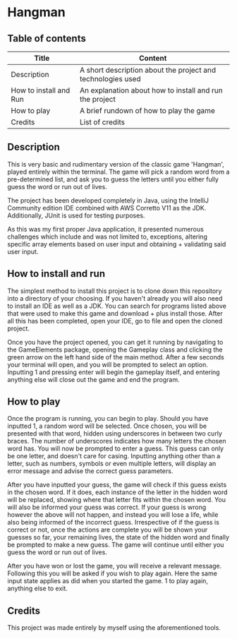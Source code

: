 # Hangman

## Table of contents

| Title                  | Content                                                     |
|------------------------|-------------------------------------------------------------|
| Description            | A short description about the project and technologies used |
| How to install and Run | An explanation about how to install and run the project     |
| How to play            | A brief rundown of how to play the game                     |
| Credits                | List of credits                                             |


## Description

This is very basic and rudimentary version of the classic game 'Hangman', played entirely within the terminal. The game 
will pick a random word from a pre-determined list, and ask you to guess the letters until you either fully guess the 
word or run out of lives.

The project has been developed completely in Java, using the IntelliJ Community edition IDE combined with AWS Corretto 
V11 as the JDK. Additionally, JUnit is used for testing purposes. 

As this was my first proper Java application, it presented numerous challenges which include and was not limited to,
exceptions, altering specific array elements based on user input and obtaining + validating said user input. 

## How to install and run

The simplest method to install this project is to clone down this repository into a directory of your choosing. If you 
haven't already you will also need to install an IDE as well as a JDK. You can search for programs listed above that 
were used to make this game and download + plus install those. After all this has been completed, open your IDE, go to 
file and open the cloned project. 

Once you have the project opened, you can get it running by navigating to the GameElements package, opening the
Gameplay class and clicking the green arrow on the left hand side of the main method. After a few seconds your terminal
will open, and you will be prompted to select an option. Inputting 1 and pressing enter will begin the gameplay itself,
and entering anything else will close out the game and end the program.

## How to play

Once the program is running, you can begin to play. Should you have inputted 1, a random word will be selected. Once 
chosen, you will be presented with that word, hidden using underscores in between two curly braces. The number of 
underscores indicates how many letters the chosen word has. You will now be prompted to enter a guess. This guess can 
only be one letter, and doesn't care for casing. Inputting anything other than a letter, such as numbers, symbols or 
even multiple letters, will display an error message and advise the correct guess parameters. 

After you have inputted your guess, the game will check if this guess exists in the chosen word. If it does, each 
instance of the letter in the hidden word will be replaced, showing where that letter fits within the chosen word. You 
will also be informed your guess was correct. If your guess is wrong however the above will not happen, and instead you 
will lose a life, while also being informed of the incorrect guess. Irrespective of if the guess is correct or not, 
once the actions are complete you will be shown your guesses so far, your remaining lives, the state of the hidden word 
and finally be prompted to make a new guess. The game will continue until either you guess the word or run out of lives.

After you have won or lost the game, you will receive a relevant message. Following this you will be asked if you wish 
to play again. Here the same input state applies as did when you started the game. 1 to play again, anything else to
exit. 

## Credits

This project was made entirely by myself using the aforementioned tools.